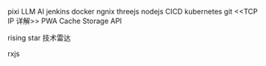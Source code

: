 pixi
LLM AI
jenkins
docker
ngnix
threejs
nodejs
CICD
kubernetes
git
<<TCP IP 详解>>
PWA Cache Storage API


rising star
技术雷达

rxjs